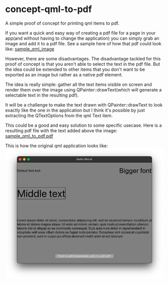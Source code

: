 # concept-qml-to-pdf

A simple proof of concept for printing qml items to pdf. 

If you want a quick and easy way of creating a pdf file for a page in your app(and without having to change the application) you can simply grab an image and add it to a pdf file. See a sample here of how that pdf could look like: [sample_qml_image](sample_qml_image.pdf)

However, there are some disadvantages. The disadvantage tackled for this proof of concept is that you aren't able to select the text in the pdf file. But the idea could be extended to other items that you don't want to be exported as an image but rather as a native pdf element. 

The idea is really simple: gather all the text items visible on screen and render them over the image using QPainter::drawText(which will generate a selectable text in the resulting pdf). 

It will be a challenge to make the text drawn with QPainter::drawText to look exactly like the one in the application but I think it's possible by just extracting the QTextOptions from the qml Text item. 

This could be a good and easy solution to some specific usecase. Here is a resulting pdf file with the text added above the image: [sample_qml_to_pdf.pdf](sample_qml_to_pdf.pdf)

This is how the original qml application looks like:
![qml app image](qml_app_screenshot.png)